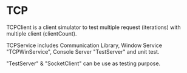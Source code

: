# TCP
TCPClient is a client simulator to test multiple request (iterations) with multiple client (clientCount).

TCPService includes Communication Library, Window Service "TCPWinService", Console Server "TestServer" and unit test.

"TestServer" & "SocketClient" can be use as testing purpose. 
